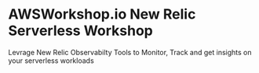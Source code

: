 

# AWSWorkshop.io New Relic Serverless Workshop

Levrage New Relic Observabilty Tools to Monitor, Track and get insights on your serverless workloads


